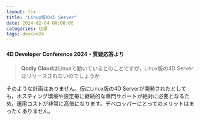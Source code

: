 ```yaml
---
layout: fix
title: "Linux版の4D Server"
date: 2024-02-04 08:00:00
categories: 仕様
tags: devcon24
---
```


#### 4D Developer Conference 2024・質疑応答より

> **Qodly Cloud**はLinuxで動いているとのことですが，Linux版の4D Serverはリリースされないのでしょうか

そのような計画はありません。仮にLinux版の4D Serverが開発されたとしても，ホスティング環境や設定毎に継続的な専門サポートが絶対に必要となるため，運用コストが非常に高価になります。デベロッパーにとってのメリットはまったくありません。